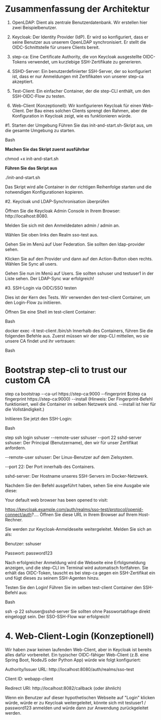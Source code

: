 
# Zusammenfassung der Architektur
1. OpenLDAP: Dient als zentrale Benutzerdatenbank. Wir erstellen hier zwei Beispielbenutzer.

2. Keycloak: Der Identity Provider (IdP). Er wird so konfiguriert, dass er seine Benutzer aus unserem OpenLDAP synchronisiert. Er stellt die OIDC-Schnittstelle für unsere Clients bereit.

3. step-ca: Eine Certificate Authority, die von Keycloak ausgestellte OIDC-Tokens verwendet, um kurzlebige SSH-Zertifikate zu generieren.

4. SSHD-Server: Ein benutzerdefinierter SSH-Server, der so konfiguriert ist, dass er nur Anmeldungen mit Zertifikaten von unserer step-ca akzeptiert.

5. Test-Client: Ein einfacher Container, der die step-CLI enthält, um den SSH-OIDC-Flow zu testen.

6. Web-Client (Konzeptionell): Wir konfigurieren Keycloak für einen Web-Client. Der Bau eines solchen Clients sprengt den Rahmen, aber die Konfiguration in Keycloak zeigt, wie es funktionieren würde.


#1. Starten der Umgebung
Führen Sie das init-and-start.sh-Skript aus, um die gesamte Umgebung zu starten.

Bash

__Machen Sie das Skript zuerst ausführbar__

chmod +x init-and-start.sh

__Führen Sie das Skript aus__

./init-and-start.sh

Das Skript wird alle Container in der richtigen Reihenfolge starten und die notwendigen Konfigurationen kopieren.

#2. Keycloak und LDAP-Synchronisation überprüfen

Öffnen Sie die Keycloak Admin Console in Ihrem Browser: http://localhost:8080.

Melden Sie sich mit den Anmeldedaten admin / admin an.

Wählen Sie oben links den Realm sso-test aus.

Gehen Sie im Menü auf User Federation. Sie sollten den ldap-provider sehen.

Klicken Sie auf den Provider und dann auf den Action-Button oben rechts. Wählen Sie Sync all users.

Gehen Sie nun im Menü auf Users. Sie sollten sshuser und testuser1 in der Liste sehen. Der LDAP-Sync war erfolgreich!

#3. SSH-Login via OIDC/SSO testen

Dies ist der Kern des Tests. Wir verwenden den test-client Container, um den Login-Flow zu initiieren.

Öffnen Sie eine Shell im test-client Container:

Bash

docker exec -it test-client /bin/sh
Innerhalb des Containers, führen Sie die folgenden Befehle aus. Zuerst müssen wir der step-CLI mitteilen, wo sie unsere CA findet und ihr vertrauen:

Bash

# Bootstrap step-cli to trust our custom CA
step ca bootstrap --ca-url https://step-ca:9000 --fingerprint $(step ca fingerprint https://step-ca:9000) --install
(Hinweis: Der Fingerprint-Befehl funktioniert, weil die Container im selben Netzwerk sind. --install ist hier für die Vollständigkeit.)

Initiieren Sie jetzt den SSH-Login:

Bash

step ssh login sshuser --remote-user sshuser --port 22 sshd-server
sshuser: Der Principal (Benutzername), den wir für unser Zertifikat anfordern.

--remote-user sshuser: Der Linux-Benutzer auf dem Zielsystem.

--port 22: Der Port innerhalb des Containers.

sshd-server: Der Hostname unseres SSH-Servers im Docker-Netzwerk.

Nachdem Sie den Befehl ausgeführt haben, sehen Sie eine Ausgabe wie diese:

Your default web browser has been opened to visit:

https://keycloak.example.com/auth/realms/sso-test/protocol/openid-connect/auth?....
Öffnen Sie diese URL in Ihrem Browser auf Ihrem Host-Rechner.

Sie werden zur Keycloak-Anmeldeseite weitergeleitet. Melden Sie sich an als:

Benutzer: sshuser

Passwort: password123

Nach erfolgreicher Anmeldung wird die Webseite eine Erfolgsmeldung anzeigen, und die step-CLI im Terminal wird automatisch fortfahren. Sie erhält das OIDC-Token, tauscht es bei step-ca gegen ein SSH-Zertifikat ein und fügt dieses zu seinem SSH-Agenten hinzu.

Testen Sie den Login! Führen Sie im selben test-client Container den SSH-Befehl aus:

Bash

ssh -p 22 sshuser@sshd-server
Sie sollten ohne Passwortabfrage direkt eingeloggt sein. Der SSO-SSH-Flow war erfolgreich!

# 4. Web-Client-Login (Konzeptionell)

Wir haben zwar keinen laufenden Web-Client, aber in Keycloak ist bereits alles dafür vorbereitet. Ein typischer OIDC-fähiger Web-Client (z.B. eine Spring Boot, NodeJS oder Python App) würde wie folgt konfiguriert:

Authority/Issuer URL: http://localhost:8080/auth/realms/sso-test

Client ID: webapp-client

Redirect URI: http://localhost:8082/callback (oder ähnlich)

Wenn ein Benutzer auf dieser hypothetischen Webseite auf "Login" klicken würde, würde er zu Keycloak weitergeleitet, könnte sich mit testuser1 / password123 anmelden und würde dann zur Anwendung zurückgeleitet werden.
